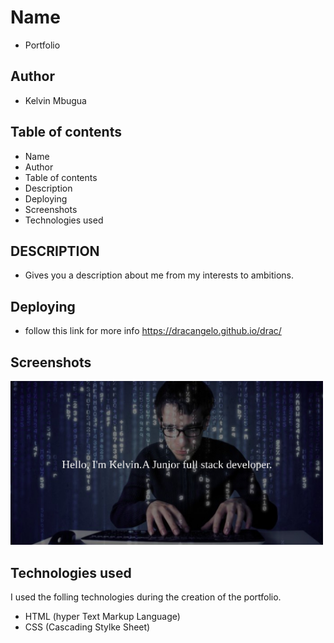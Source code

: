# Name
- Portfolio

## Author
- Kelvin Mbugua 

## Table of contents
- Name
- Author
- Table of contents
- Description
- Deploying
- Screenshots
- Technologies used

## DESCRIPTION
- Gives you a description about me from my interests to ambitions.

## Deploying
- follow this link for more info https://dracangelo.github.io/drac/

## Screenshots 
<img src="images/cool.jpg" width=500px>

## Technologies used 
I used the folling technologies during the creation of the portfolio.
* HTML (hyper Text Markup Language)
* CSS (Cascading Stylke Sheet)